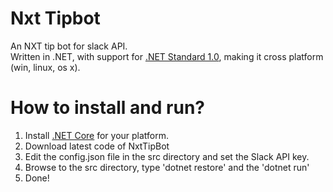 # Nxt Tipbot
An NXT tip bot for slack API.  
Written in .NET, with support for [.NET Standard 1.0](https://docs.microsoft.com/en-us/dotnet/articles/standard/library), making it cross platform (win, linux, os x).

# How to install and run?
1. Install [.NET Core](https://www.microsoft.com/net/core) for your platform.
2. Download latest code of NxtTipBot
3. Edit the config.json file in the src directory and set the Slack API key.
4. Browse to the src directory, type 'dotnet restore' and the 'dotnet run'
5. Done!
